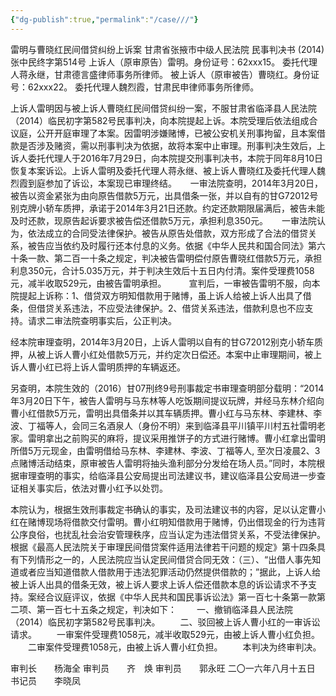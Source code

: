 ```yaml
---
{"dg-publish":true,"permalink":"/case///"}
---
```



雷明与曹晓红民间借贷纠纷上诉案
甘肃省张掖市中级人民法院
民事判决书
  (2014) 张中民终字第514号
上诉人（原审原告）雷明。身份证号：62xxx15。
委托代理人蒋永继，甘肃德言盛律师事务所律师。
被上诉人（原审被告）曹晓红。身份证号：62xxx22。
委托代理人魏烈霞，甘肃民申律师事务所律师。

  上诉人雷明因与被上诉人曹晓红民间借贷纠纷一案，不服甘肃省临泽县人民法院（2014）临民初字第582号民事判决，向本院提起上诉。本院受理后依法组成合议庭，公开开庭审理了本案。因雷明涉嫌赌博，已被公安机关刑事拘留，且本案借款是否涉及赌资，需以刑事判决为依据，故将本案中止审理。刑事判决生效后，上诉人委托代理人于2016年7月29日，向本院提交刑事判决书，本院于同年8月10日恢复本案诉讼。上诉人雷明及委托代理人蒋永继、被上诉人曹晓红及委托代理人魏烈霞到庭参加了诉讼，本案现已审理终结。
　
  一审法院查明，2014年3月20日，被告以资金紧张为由向原告借款5万元，出具借条一张，并以自有的甘G72012号别克牌小轿车质押，承诺于2014年3月21日还款。约定还款期限届满后，被告未能及时还款，现原告起诉要求被告偿还借款5万元，承担利息350元。
　
  一审法院认为，依法成立的合同受法律保护。被告从原告处借款，双方形成了合法的借贷关系，被告应当依约及时履行还本付息的义务。依据《中华人民共和国合同法》第六十条一款、第二百一十条之规定，判决被告雷明偿付原告曹晓红借款5万元，承担利息350元，合计5.035万元，并于判决生效后十五日内付清。案件受理费1058元，减半收取529元，由被告雷明承担。
　　
宣判后，一审被告雷明不服，向本院提起上诉称：1、借贷双方明知借款用于赌博，虽上诉人给被上诉人出具了借条，但借贷关系违法，不应受法律保护。2、借贷关系违法，借款利息也不应支持。请求二审法院查明事实后，公正判决。

经本院审理查明，2014年3月20日，上诉人雷明以自有的甘G72012别克小轿车质押，从被上诉人曹小红处借款5万元，并约定次日偿还。本案中止审理期间，被上诉人曹小红已将上诉人雷明质押的车辆返还。

另查明，本院生效的（2016）甘07刑终9号刑事裁定书审理查明部分载明：“2014年3月20日下午，被告人雷明与马东林等人吃饭期间提议玩牌，并经马东林介绍向曹小红借款5万元，雷明出具借条并以其车辆质押。曹小红与马东林、李建林、李波、丁福等人，会同三名酒泉人（身份不明）来到临泽县平川镇平川村五社雷明老家。雷明拿出之前购买的麻将，提议采用推饼子的方式进行赌博。曹小红拿出雷明所借5万元现金，由雷明借给马东林、李建林、李波、丁福等人, 至次日凌晨2、3点赌博活动结束，原审被告人雷明将抽头渔利部分分发给在场人员。”同时，本院根据审理查明的事实，给临泽县公安局提出司法建议书，建议临泽县公安局进一步查证相关事实后，依法对曹小红予以处罚。

本院认为，根据生效刑事裁定书确认的事实，及司法建议书的内容，足以认定曹小红在赌博现场将借款交付雷明。曹小红明知借款用于赌博，仍出借现金的行为违背公序良俗，也扰乱社会治安管理秩序，应当认定为违法借贷关系，不受法律保护。根据《最高人民法院关于审理民间借贷案件适用法律若干问题的规定》第十四条具有下列情形之一的，人民法院应当认定民间借贷合同无效：（三）、“出借人事先知道或者应当知道借款人借款用于违法犯罪活动仍然提供借款的；”据此，上诉人给被上诉人出具的借条无效，被上诉人要求上诉人偿还借款本息的诉讼请求不予支持。案经合议庭评议，依据《中华人民共和国民事诉讼法》第一百七十条第一款第二项、第一百七十五条之规定，判决如下：
　　一、撤销临泽县人民法院（2014）临民初字第582号民事判决。
　　二、驳回被上诉人曹小红的一审诉讼请求。
　　一审案件受理费1058元，减半收取529元，由被上诉人曹小红负担。
　　二审案件受理费1058元，由被上诉人曹小红负担。
　　本判决为终审判决。
     
审判长　　杨海全
审判员　　齐　焕
审判员　　郭永旺
二〇一六年八月十五日
书记员　　李晓凤

